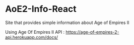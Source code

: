 # AoE2-Info-React

Site that provides simple information about Age of Empires II

Using Age Of Empires II API : https://age-of-empires-2-api.herokuapp.com/docs/
